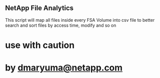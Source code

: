 ## NetApp File Analytics
This script will map all files inside every FSA Volume into csv file to better search and sort files by access time, modify and so on
# use with caution
# by dmaryuma@netapp.com
